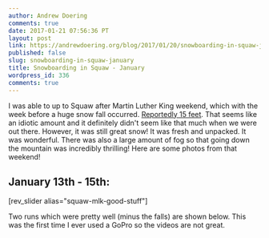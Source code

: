 ```yaml
---
author: Andrew Doering
comments: true
date: 2017-01-21 07:56:36 PT
layout: post
link: https://andrewdoering.org/blog/2017/01/20/snowboarding-in-squaw-january/
published: false
slug: snowboarding-in-squaw-january
title: Snowboarding in Squaw - January
wordpress_id: 336
comments: true
---
```


I was able to up to Squaw after Martin Luther King weekend, which with the week before a huge snow fall occurred. [Reportedly 15 feet](http://squawalpine.com/explore/blog/15-feet-snow-squaw-valley-alpine-meadows-breaks-45-year-historic-record-january?season=winter). That seems like an idiotic amount and it definitely didn't seem like that much when we were out there. However, it was still great snow! It was fresh and unpacked. It was wonderful. There was also a large amount of fog so that going down the mountain was incredibly thrilling! Here are some photos from that weekend!



## January 13th - 15th:



[rev_slider alias="squaw-mlk-good-stuff"]

Two runs which were pretty well (minus the falls) are shown below. This was the first time I ever used a GoPro so the videos are not great.






